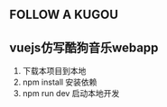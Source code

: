  FOLLOW A KUGOU
----------------

vuejs仿写酷狗音乐webapp
-----------------

 1. 下载本项目到本地
 2. npm install 安装依赖
 3. npm run dev 启动本地开发
